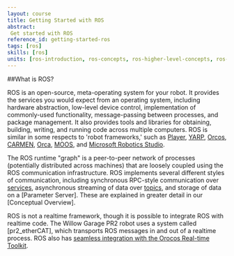 ```yaml
---
layout: course
title: Getting Started with ROS
abstract:
 Get started with ROS
reference_id: getting-started-ros
tags: [ros]
skills: [ros]
units: [ros-introduction, ros-concepts, ros-higher-level-concepts, ros-client-libraries, ros-technical-overview]
---
```

##What is ROS?

ROS is an open-source, meta-operating system for your robot.  It provides the services you would expect from an operating system, including hardware abstraction, low-level device control, implementation of commonly-used functionality, message-passing between processes, and package management.  It also provides tools and libraries for obtaining, building, writing, and running code across multiple computers. ROS is similar in some respects to 'robot frameworks,' such as [Player](http://playerstage.sf.net), [YARP](http://eris.liralab.it/yarp/), [Orcos](http://www.orocos.org/), [CARMEN](http://carmen.sourceforge.net), [Orca](http://orca-robotics.sourceforge.net), [MOOS](http://www.robots.ox.ac.uk/~pnewman/TheMOOS/index.html), and [Microsoft Robotics Studio](http://msdn.microsoft.com/en-us/robotics/default.aspx).

The ROS runtime "graph" is a peer-to-peer network of processes (potentially distributed across machines) that are loosely coupled using the ROS communication infrastructure. ROS implements several different styles of communication, including synchronous RPC-style communication over [services](Services), asynchronous streaming of data over [topics](Topics), and storage of data on a [Parameter Server]. These are explained in greater detail in our [Conceptual Overview]. 

ROS is not a realtime framework, though it is possible to integrate ROS with realtime code. The Willow Garage PR2 robot uses a system called [pr2_etherCAT], which transports ROS messages in and out of a realtime process. ROS also has [seamless integration with the Orocos Real-time Toolkit](http://www.willowgarage.com/blog/2009/06/10/orocos-rtt-and-ros-integrated).
